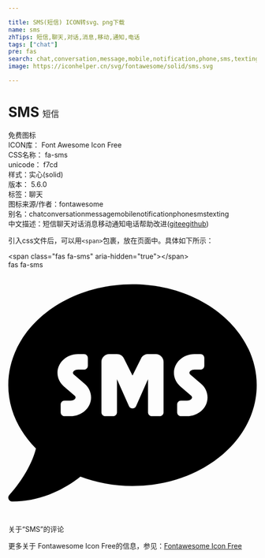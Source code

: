```yaml
---

title: SMS(短信) ICON转svg、png下载
name: sms
zhTips: 短信,聊天,对话,消息,移动,通知,电话
tags: ["chat"]
pre: fas
search: chat,conversation,message,mobile,notification,phone,sms,texting
image: https://iconhelper.cn/svg/fontawesome/solid/sms.svg

---
```


# SMS  <small style="font-size: 60%;font-weight: 100">短信</small>


<div class="detail-page">
<p>
<span><span class="badge-success badge">免费图标</span> </span>
<br/>
<span>
ICON库：
<span class="badge-secondary badge">Font Awesome Icon Free</span> 
</span>
<br/>
<span>
CSS名称：
<span class="badge-secondary badge">fa-sms</span> 
</span>
<br/>
<span>
unicode：
<span class="badge-secondary badge">f7cd</span> 
<copy-btn content='f7cd' btn-title=""></copy-btn>
<copy-btn :content='String.fromCodePoint(parseInt("f7cd", 16))' btn-title="复制U"></copy-btn>
</span><br/><span>样式：<span class="badge-light badge">实心(solid)</span></span>
<br/>
<span>
版本：
<span class="badge-secondary badge">5.6.0</span> 
</span><br/><span>标签：<span class="badge-light badge"><router-link to="/tags/chat.html">聊天</router-link></span></span>
<br/>
<span>图标来源/作者：<span class="badge-light badge">fontawesome</span></span> 
<br/>
<span>别名：<span class="badge-light badge">chat</span><span class="badge-light badge">conversation</span><span class="badge-light badge">message</span><span class="badge-light badge">mobile</span><span class="badge-light badge">notification</span><span class="badge-light badge">phone</span><span class="badge-light badge">sms</span><span class="badge-light badge">texting</span></span><br/><span class="zh-detail">中文描述：<span class="badge-primary badge">短信</span><span class="badge-primary badge">聊天</span><span class="badge-primary badge">对话</span><span class="badge-primary badge">消息</span><span class="badge-primary badge">移动</span><span class="badge-primary badge">通知</span><span class="badge-primary badge">电话</span><span class="help-link"><span>帮助改进</span>(<a href="https://gitee.com/liuwave/icon-helper/edit/master/json/fontawesome/solid/sms.json" target="_blank" rel="noopener noreferrer">gitee</a><a href="https://github.com/liuwave/icon-helper/edit/master/json/fontawesome/solid/sms.json" target="_blank" rel="noopener noreferrer">github</a></span>)</span><br/>
</p>
</div>
<div class="alert alert-dark">
  <i class="fas fa-sms fa-xs"></i>
  <i class="fas fa-sms fa-sm"></i>
  <i class="fas fa-sms fa-lg"></i>
  <i class="fas fa-sms fa-2x"></i>
  <i class="fas fa-sms fa-3x"></i>
  <i class="fas fa-sms fa-5x"></i>
  <i class="fas fa-sms fa-7x"></i>
</div>
<div>
  <p>引入css文件后，可以用<code>&lt;span&gt;</code>包裹，放在页面中。具体如下所示：    
  </p>
  <div class="alert alert-primary" style="font-size: 14px">
    &lt;span class="fas fa-sms" aria-hidden="true"&gt;&lt;/span&gt;
    <copy-btn content='<span class="fas fa-sms" aria-hidden="true"></span>'></copy-btn>
  </div>
  <div class="alert alert-secondary">
    <i class="fas fa-sms"
    style="font-size: 24px"
    aria-hidden="true"></i> fas fa-sms
    <copy-btn content="fas fa-sms" btn-title="复制图标名称"></copy-btn>
  </div>
</div>
<div id="svg" class="svg-wrap">
<svg xmlns="http://www.w3.org/2000/svg" viewBox="0 0 512 512"><path d="M256 32C114.6 32 0 125.1 0 240c0 49.6 21.4 95 57 130.7C44.5 421.1 2.7 466 2.2 466.5c-2.2 2.3-2.8 5.7-1.5 8.7 1.3 3 4.1 4.8 7.3 4.8 66.3 0 116-31.8 140.6-51.4 32.7 12.3 69 19.4 107.4 19.4 141.4 0 256-93.1 256-208S397.4 32 256 32zM128.2 304H116c-4.4 0-8-3.6-8-8v-16c0-4.4 3.6-8 8-8h12.3c6 0 10.4-3.5 10.4-6.6 0-1.3-.8-2.7-2.1-3.8l-21.9-18.8c-8.5-7.2-13.3-17.5-13.3-28.1 0-21.3 19-38.6 42.4-38.6H156c4.4 0 8 3.6 8 8v16c0 4.4-3.6 8-8 8h-12.3c-6 0-10.4 3.5-10.4 6.6 0 1.3.8 2.7 2.1 3.8l21.9 18.8c8.5 7.2 13.3 17.5 13.3 28.1.1 21.3-19 38.6-42.4 38.6zm191.8-8c0 4.4-3.6 8-8 8h-16c-4.4 0-8-3.6-8-8v-68.2l-24.8 55.8c-2.9 5.9-11.4 5.9-14.3 0L224 227.8V296c0 4.4-3.6 8-8 8h-16c-4.4 0-8-3.6-8-8V192c0-8.8 7.2-16 16-16h16c6.1 0 11.6 3.4 14.3 8.8l17.7 35.4 17.7-35.4c2.7-5.4 8.3-8.8 14.3-8.8h16c8.8 0 16 7.2 16 16v104zm48.3 8H356c-4.4 0-8-3.6-8-8v-16c0-4.4 3.6-8 8-8h12.3c6 0 10.4-3.5 10.4-6.6 0-1.3-.8-2.7-2.1-3.8l-21.9-18.8c-8.5-7.2-13.3-17.5-13.3-28.1 0-21.3 19-38.6 42.4-38.6H396c4.4 0 8 3.6 8 8v16c0 4.4-3.6 8-8 8h-12.3c-6 0-10.4 3.5-10.4 6.6 0 1.3.8 2.7 2.1 3.8l21.9 18.8c8.5 7.2 13.3 17.5 13.3 28.1.1 21.3-18.9 38.6-42.3 38.6z"/></svg>
</div>
<detail full-name='fa-sms'></detail>

<Vssue title="关于“SMS”的评论" >关于“SMS”的评论</Vssue>
    
<div><p>更多关于  Fontawesome Icon Free的信息，参见：<a target="_blank" href="https://iconhelper.cn/fontawesome.html">Fontawesome Icon Free</a>
</p></div>
